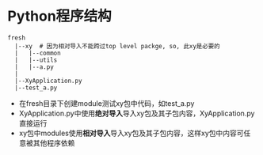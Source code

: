 # Python程序结构
```
fresh  
  |--xy  # 因为相对导入不能跨过top level packge, so, 此xy是必要的
  |   |--common  
  |   |--utils  
  |   |--a.py  
  |   
  |--XyApplication.py  
  |--test_a.py
```
- 在fresh目录下创建module测试xy包中代码，如test_a.py
- XyApplication.py中使用**绝对导入**导入xy包及其子包内容，XyApplication.py直接运行
- xy包中modules使用**相对导入**导入xy包及其子包内容，这样xy包中内容可任意被其他程序依赖
